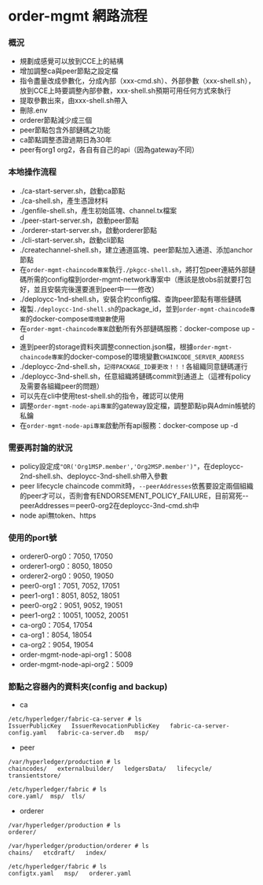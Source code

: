 # order-mgmt 網路流程
### 概況
* 規劃成感覺可以放到CCE上的結構
* 增加調整ca與peer節點之設定檔
* 指令盡量改成參數化，分成內部（xxx-cmd.sh）、外部參數（xxx-shell.sh），放到CCE上時要調整內部參數，xxx-shell.sh預期可用任何方式來執行
* 提取參數出來，由xxx-shell.sh帶入
* 刪除.env
* orderer節點減少成三個
* peer節點包含外部鏈碼之功能
* ca節點調整憑證過期日為30年
* peer有org1 org2，各自有自己的api（因為gateway不同）
### 本地操作流程
* ./ca-start-server.sh，啟動ca節點
* ./ca-shell.sh，產生憑證材料
* ./genfile-shell.sh，產生初始區塊、channel.tx檔案
* ./peer-start-server.sh，啟動peer節點
* ./orderer-start-server.sh，啟動orderer節點
* ./cli-start-server.sh，啟動cli節點
* ./createchannel-shell.sh，建立通道區塊、peer節點加入通道、添加anchor節點
* 在`order-mgmt-chaincode專案`執行`./pkgcc-shell.sh`，將打包peer連結外部鏈碼所需的config檔到order-mgmt-network專案中（應該是放obs前就要打包好，並且安裝完後還要進到peer中一一修改）
* ./deploycc-1nd-shell.sh，安裝合約config檔、查詢peer節點有哪些鏈碼
* 複製`./deploycc-1nd-shell.sh`的package_id，並到`order-mgmt-chaincode專案`的docker-compose`環境變數`使用
* 在`order-mgmt-chaincode專案`啟動所有外部鏈碼服務：docker-compose up -d
* 進到peer的storage資料夾調整connection.json檔，根據`order-mgmt-chaincode專案`的docker-compose的環境變數`CHAINCODE_SERVER_ADDRESS`
* ./deploycc-2nd-shell.sh，`記得PACKAGE_ID要更改！！！`各組織同意鏈碼運行
* ./deploycc-3nd-shell.sh，任意組織將鏈碼commit到通道上（這裡有policy及需要各組織peer的問題）
* 可以先在cli中使用test-shell.sh的指令，確認可以使用
* 調整`order-mgmt-node-api專案`的gateway設定檔，調整節點ip與Admin帳號的私鑰
* 在`order-mgmt-node-api專案`啟動所有api服務：docker-compose up -d

### 需要再討論的狀況
* policy設定成`"OR('Org1MSP.member','Org2MSP.member')"`，在deploycc-2nd-shell.sh、deploycc-3nd-shell.sh帶入參數
* peer lifecycle chaincode commit時，`--peerAddresses`依舊要設定兩個組織的peer才可以，否則會有ENDORSEMENT_POLICY_FAILURE，目前寫死--peerAddresses＝peer0-org2在deploycc-3nd-cmd.sh中
* node api無token、https

### 使用的port號
* orderer0-org0：7050, 17050
* orderer1-org0：8050, 18050 
* orderer2-org0：9050, 19050
* peer0-org1：7051, 7052, 17051
* peer1-org1：8051, 8052, 18051
* peer0-org2：9051, 9052, 19051
* peer1-org2：10051, 10052, 20051
* ca-org0：7054, 17054
* ca-org1：8054, 18054
* ca-org2：9054, 19054
* order-mgmt-node-api-org1：5008
* order-mgmt-node-api-org2：5009

### 節點之容器內的資料夾(config and backup)
* ca
```
/etc/hyperledger/fabric-ca-server # ls 
IssuerPublicKey   IssuerRevocationPublicKey   fabric-ca-server-config.yaml   fabric-ca-server.db   msp/
```
* peer
```
/var/hyperledger/production # ls
chaincodes/   externalbuilder/   ledgersData/   lifecycle/   transientstore/

/etc/hyperledger/fabric # ls
core.yaml/  msp/  tls/
```
* orderer
```
/var/hyperledger/production # ls
orderer/

/var/hyperledger/production/orderer # ls
chains/   etcdraft/   index/

/etc/hyperledger/fabric # ls
configtx.yaml   msp/   orderer.yaml
```

### 